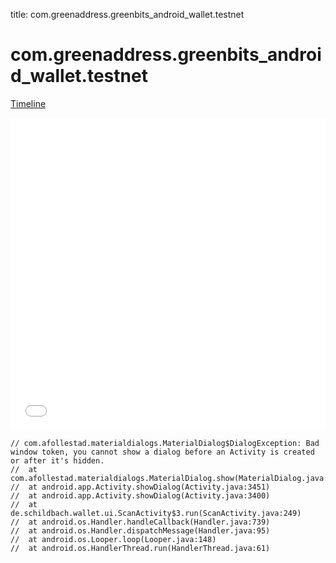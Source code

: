 title: com.greenaddress.greenbits_android_wallet.testnet

# com.greenaddress.greenbits_android_wallet.testnet

[Timeline](./vis-timeline.html)

<iframe src="./vis-timeline.html" width="100%" height="500px" style="border:none;"></iframe>

```
// com.afollestad.materialdialogs.MaterialDialog$DialogException: Bad window token, you cannot show a dialog before an Activity is created or after it's hidden.
// 	at com.afollestad.materialdialogs.MaterialDialog.show(MaterialDialog.java:466)
// 	at android.app.Activity.showDialog(Activity.java:3451)
// 	at android.app.Activity.showDialog(Activity.java:3400)
// 	at de.schildbach.wallet.ui.ScanActivity$3.run(ScanActivity.java:249)
// 	at android.os.Handler.handleCallback(Handler.java:739)
// 	at android.os.Handler.dispatchMessage(Handler.java:95)
// 	at android.os.Looper.loop(Looper.java:148)
// 	at android.os.HandlerThread.run(HandlerThread.java:61)

```




